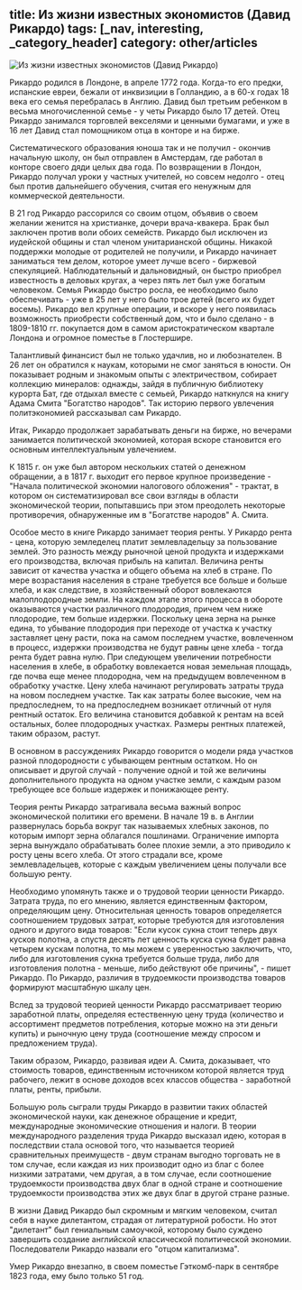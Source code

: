 title: Из жизни известных экономистов (Давид Рикардо)
tags: [_nav, interesting, _category_header]
category: other/articles
---

![Из жизни известных экономистов (Давид Рикардо)](/img/content/articles/article43.jpg)

Рикардо родился в Лондоне, в апреле 1772 года. Когда-то его предки, испанские евреи, бежали от инквизиции в Голландию, а в 60-х годах 18 века его семья перебралась в Англию. Давид был третьим ребенком в весьма многочисленной семье - у четы Рикардо было 17 детей. Отец Рикардо занимался торговлей векселями и ценными бумагами, и уже в 16 лет Давид стал помощником отца в конторе и на бирже.

Систематического образования юноша так и не получил - окончив начальную школу, он был отправлен в Амстердам, где работал в конторе своего дяди целых два года. По возвращении в Лондон, Рикардо получал уроки у частных учителей, но совсем недолго - отец был против дальнейшего обучения, считая его ненужным для коммерческой деятельности.

В 21 год Рикардо рассорился со своим отцом, объявив о своем желании женится на христианке, дочери врача-квакера. Брак был заключен против воли обоих семейств. Рикардо был исключен из иудейской общины и стал членом унитарианской общины. Никакой поддержки молодые от родителей не получили, и Рикардо начинает заниматься тем делом, которое умеет лучше всего - биржевой спекуляцией. Наблюдательный и дальновидный, он быстро приобрел известность в деловых кругах, а через пять лет был уже богатым человеком. Семья Рикардо быстро росла, ее необходимо было обеспечивать - уже в 25 лет у него было трое детей (всего их будет восемь). Рикардо вел крупные операции, и вскоре у него появилась возможность приобрести собственный дом, что и было сделано - в 1809-1810 гг. покупается дом в самом аристократическом квартале Лондона и огромное поместье в Глостершире.

Талантливый финансист был не только удачлив, но и любознателен. В 26 лет он обратился к наукам, которыми не смог заняться в юности. Он показывает родным и знакомым опыты с электричеством, собирает коллекцию минералов: однажды, зайдя в публичную библиотеку курорта Бат, где отдыхал вместе с семьей, Рикардо наткнулся на книгу Адама Смита "Богатство народов". Так историю первого увлечения политэкономией рассказывал сам Рикардо.

Итак, Рикардо продолжает зарабатывать деньги на бирже, но вечерами занимается политической экономией, которая вскоре становится его основным интеллектуальным увлечением.

К 1815 г. он уже был автором нескольких статей о денежном обращении, а в 1817 г. выходит его первое крупное произведение - "Начала политической экономии налогового обложения" - трактат, в котором он систематизировал все свои взгляды в области экономической теории, попытавшись при этом преодолеть некоторые противоречия, обнаруженные им в "Богатстве народов" А. Смита.

Особое место в книге Рикардо занимает теория ренты. У Рикардо рента - цена, которую земледелец платит землевладельцу за пользование землей. Это разность между рыночной ценой продукта и издержками его производства, включая прибыль на капитал. Величина ренты зависит от качества участка и общего объема на хлеб в стране. По мере возрастания населения в стране требуется все больше и больше хлеба, и как следствие, в хозяйственный оборот вовлекаются малоплодородные земли. На каждом этапе этого процесса в обороте оказываются участки различного плодородия, причем чем ниже плодородие, тем больше издержки. Поскольку цена зерна на рынке едина, то убывание плодородия при переходе от участка к участку заставляет цену расти, пока на самом последнем участке, вовлеченном в процесс, издержки производства не будут равны цене хлеба - тогда рента будет равна нулю. При следующем увеличении потребности населения в хлебе, в обработку вовлекается новая земельная площадь, где почва еще менее плодородна, чем на предыдущем вовлеченном в обработку участке. Цену хлеба начинают регулировать затраты труда на новом последнем участке. Так как затраты более высокие, чем на предпоследнем, то на предпоследнем возникает отличный от нуля рентный остаток. Его величина становится добавкой к рентам на всей остальных, более плодородных участках. Размеры рентных платежей, таким образом, растут.

В основном в рассуждениях Рикардо говорится о модели ряда участков разной плодородности с убывающем рентным остатком. Но он описывает и другой случай - получение одной и той же величины дополнительного продукта на одном участке земли, с каждым разом требующее все больше издержек и понижающее ренту.

Теория ренты Рикардо затрагивала весьма важный вопрос экономической политики его времени. В начале 19 в. в Англии развернулась борьба вокруг так называемых хлебных законов, по которым импорт зерна облагался пошлинами. Ограничение импорта зерна вынуждало обрабатывать более плохие земли, а это приводило к росту цены всего хлеба. От этого страдали все, кроме землевладельцев, которые с каждым увеличением цены получали все большую ренту.

Необходимо упомянуть также и о трудовой теории ценности Рикардо. Затрата труда, по его мнению, является единственным фактором, определяющим цену. Относительная ценность товаров определяется соотношением трудовых затрат, которые требуются для изготовления одного и другого вида товаров: "Если кусок сукна стоит теперь двух кусков полотна, а спустя десять лет ценность куска сукна будет равна четырем кускам полотна, то мы можем с уверенностью заключить, что, либо для изготовления сукна требуется больше труда, либо для изготовления полотна - меньше, либо действуют обе причины", - пишет Рикардо. По Рикардо, различия в трудоемкости производства товаров формируют масштабную шкалу цен.

Вслед за трудовой теорией ценности Рикардо рассматривает теорию заработной платы, определяя естественную цену труда (количество и ассортимент предметов потребления, которые можно на эти деньги купить) и рыночную цену труда (соотношение между спросом и предложением труда).

Таким образом, Рикардо, развивая идеи А. Смита, доказывает, что стоимость товаров, единственным источником которой является труд рабочего, лежит в основе доходов всех классов общества - заработной платы, ренты, прибыли.

Большую роль сыграли труды Рикардо в развитии таких областей экономической науки, как денежное обращение и кредит, международные экономические отношения и налоги. В теории международного разделения труда Рикардо высказал идею, которая в последствии стала основой того, что называется теорией сравнительных преимуществ - двум странам выгодно торговать не в том случае, если каждая из них производит одно из благ с более низкими затратами, чем другая, а в том случае, если соотношение трудоемкости производства двух благ в одной стране и соотношение трудоемкости производства этих же двух благ в другой стране разные.

В жизни Давид Рикардо был скромным и мягким человеком, считал себя в науке дилетантом, страдая от литературной робости. Но этот "дилетант" был гениальным самоучкой, которому было суждено завершить создание английской классической политической экономии. Последователи Рикардо назвали его "отцом капитализма".

Умер Рикардо внезапно, в своем поместье Гэткомб-парк в сентябре 1823 года, ему было только 51 год.
